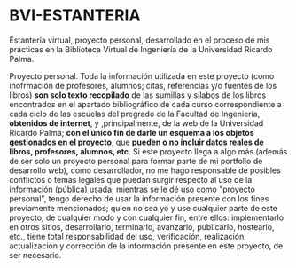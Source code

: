 # BVI-ESTANTERIA

Estantería virtual, proyecto personal, desarrollado en el proceso de mis prácticas en la Biblioteca Virtual de Ingeniería de la Universidad Ricardo Palma.

Proyecto personal. Toda la información utilizada en este proyecto (como inofrmación de profesores, alumnos; citas, referencias y/o fuentes de los libros) **son solo texto recopilado** de las sumillas y sílabos de los libros encontrados en el apartado bibliográfico de cada curso correspondiente a cada ciclo de las escuelas del pregrado de la Facultad de Ingeniería, **obtenidos de internet**, y ,principalmente, de la web de la Universidad Ricardo Palma; **con el único fin de darle un esquema a los objetos gestionados en el proyecto**, que **pueden o no incluir datos reales de libros, profesores, alumnos, etc**. Si este proyecto llega a algo más (además de ser solo un proyecto personal para formar parte de mi portfolio de desarrollo web), como desarrollador, no me hago responsable de posibles conflictos o temas legales que puedan surgir respecto al uso de la información (pública) usada; mientras se le dé uso como "proyecto personal", tengo derecho de usar la información presente con los fines previamente mencionados; quien no sea yo y use cualquier parte de este proyecto, de cualquier modo y con cualquier fin, entre ellos: implementarlo en otros sitios, desarrollarlo, terminarlo, avanzarlo, publicarlo, hostearlo, etc., tiene total responsabilidad del uso, verificación, realización, actualización y corrección de la información presente en este proyecto, de ser necesario.
